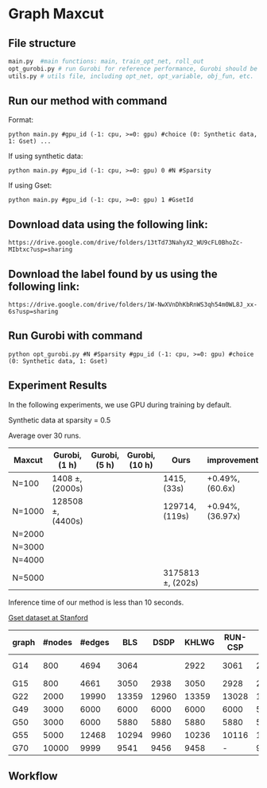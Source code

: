 # Graph Maxcut
## File structure
```python
main.py  #main functions: main, train_opt_net, roll_out
opt_gurobi.py # run Gurobi for reference performance, Gurobi should be installed and its license is required
utils.py # utils file, including opt_net, opt_variable, obj_fun, etc.
```
## Run our method with command 

Format:
```
python main.py #gpu_id (-1: cpu, >=0: gpu) #choice (0: Synthetic data, 1: Gset) ...
```

If using synthetic data:
```
python main.py #gpu_id (-1: cpu, >=0: gpu) 0 #N #Sparsity 
```

If using Gset:
```
python main.py #gpu_id (-1: cpu, >=0: gpu) 1 #GsetId
```
## Download data using the following link:

```
https://drive.google.com/drive/folders/13tTd73NahyX2_WU9cFL0BhoZc-MIbtxc?usp=sharing
```

## Download the label found by us using the following link:

```
https://drive.google.com/drive/folders/1W-NwXVnDhKbRnWS3qh54m0WL8J_xx-6s?usp=sharing
```


## Run Gurobi with command 

```
python opt_gurobi.py #N #Sparsity #gpu_id (-1: cpu, >=0: gpu) #choice (0: Synthetic data, 1: Gset)
```


## Experiment Results

In the following experiments, we use GPU during training by default. 

Synthetic data at sparsity = 0.5

Average over 30 runs.
 
|Maxcut |Gurobi, (1 h)| Gurobi, (5 h) | Gurobi, (10 h) | Ours|improvement |
|-------|------|----| ---- |---- |--|
|N=100   | 1408 $\pm$, (2000s)  | || 1415, (33s)  | +0.49%, (60.6x) |
|N=1000   |  128508 $\pm$, (4400s)  || | 129714, (119s) | +0.94%, (36.97x) |
|N=2000   |   | | |  | | 
|N=3000   |   | | |  | |
|N=4000   | | | |  | |
|N=5000 | |  |  | 3175813 $\pm$, (202s)| |

Inference time of our method is less than 10 seconds.


[Gset dataset at Stanford](https://web.stanford.edu/~yyye/yyye/Gset/)

| graph | #nodes| #edges | BLS | DSDP | KHLWG | RUN-CSP | PI-GNN | Gurobi (1 h) | Gurobi (5 h) | Gurobi (10 h) | Ours | improvement | 
|---|----------|----|---|-----|-----|--------|----------|------| ---| ---| ----|----|
|G14 | 800 | 4694 | 3064| | 2922 | 3061 | 2943  |3056 (24h) | ---| ---| 3003 | -1.99\%|
|G15 | 800 | 4661 | 3050 | 2938 | 3050 | 2928 | 2990  | ---| ---| | 2965 | -2.78\% | 
|G22 | 2000 | 19990 |13359 | 12960 | 13359 | 13028 | 13181  | |---| ---| 12991 |  -2.75\% | 
|G49 | 3000 | 6000 | 6000 | 6000 | 6000 | 6000 | 5918  | ---| --- | --- | 5790|  -3.50\% | 
|G50 | 3000 | 6000 | 5880 | 5880 | 5880 | 5880 | 5820  | ---| --- | --- | 5720|  -2.72\% | 
|G55 | 5000 | 12468 | 10294 | 9960 | 10236 | 10116 | 10138  | ---| --- | ---  |9830 |  -4.51\% | 
|G70 | 10000 | 9999 |9541 | 9456 | 9458 | - | 9421  | ---| --- | --- |9081 | -4.82 \% | 



## Workflow
 
